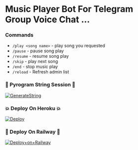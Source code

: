 # Music Player Bot For Telegram Group Voice Chat ...



### Commands 

- `/play <song name>` - play song you requested 
- `/pause` - pause song play
- `/resume` - resume song play
- `/skip` - play next song
- `/end` - stop music play
- `/reload` - Refresh admin list



### 🌟 Pyrogram String Session 🌟

[![GenerateString](https://img.shields.io/badge/repl.it-generateString-yellowgreen)](https://replit.com/@AdityaHalder/PyrogramStringSession)


### 💥 Deploy On Heroku 💥

[![Deploy](https://www.herokucdn.com/deploy/button.svg)](https://heroku.com/deploy?template=https://github.com/kingboyss/micbot)


### 🌷 Deploy On Railway 🌷

[![Deploy+on+Railway](https://railway.app/button.svg)](https://railway.app/new/template?template=https://github.com/kingboyss/micbot&envs=API_ID,API_HASH,ASSISTANT_USERNAME,OWNER_USERNAME,BOT_USERNAME,BOT_TOKEN,BG_IMAGE,BOT_IMAGE,DURATION_LIMIT,SESSION_NAME,UPDATES_CHANNEL,SUPPORT_GROUP,SUDO_USERS)
